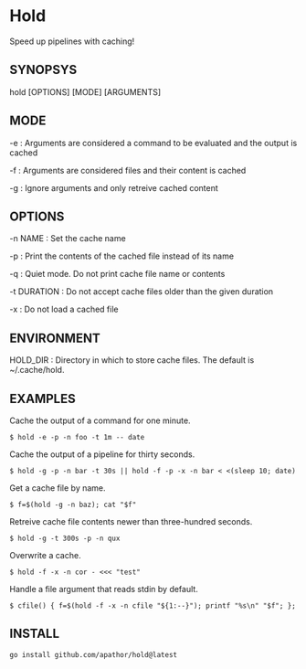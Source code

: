 # Hold
Speed up pipelines with caching!

## SYNOPSYS
hold [OPTIONS] [MODE] [ARGUMENTS]

## MODE
 -e          : Arguments are considered a command to be evaluated and the output is cached
 
 -f          : Arguments are considered files and their content is cached
 
 -g          : Ignore arguments and only retreive cached content

## OPTIONS
 -n NAME     : Set the cache name
 
 -p          : Print the contents of the cached file instead of its name
 
 -q          : Quiet mode. Do not print cache file name or contents
 
 -t DURATION : Do not accept cache files older than the given duration
 
 -x          : Do not load a cached file

## ENVIRONMENT

HOLD_DIR   : Directory in which to store cache files. The default is ~/.cache/hold.

## EXAMPLES

Cache the output of a command for one minute.

`$ hold -e -p -n foo -t 1m -- date`

Cache the output of a pipeline for thirty seconds.

`$ hold -g -p -n bar -t 30s || hold -f -p -x -n bar < <(sleep 10; date)`

Get a cache file by name.

`$ f=$(hold -g -n baz); cat "$f"`

Retreive cache file contents newer than three-hundred seconds.

`$ hold -g -t 300s -p -n qux`

Overwrite a cache.

`$ hold -f -x -n cor - <<< "test"`

Handle a file argument that reads stdin by default.

`$ cfile() { f=$(hold -f -x -n cfile "${1:--}"); printf "%s\n" "$f"; };`

## INSTALL

`go install github.com/apathor/hold@latest`
